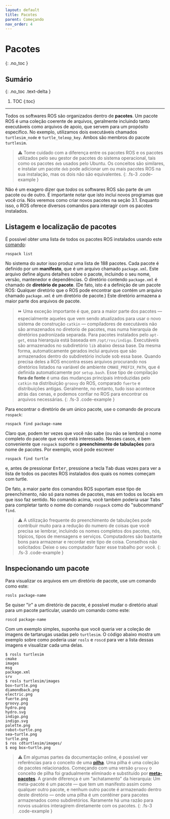 ```yaml
---
layout: default
title: Pacotes
parent: Começando
nav_order: 4
---
```


# Pacotes
{: .no_toc }


## Sumário
{: .no_toc .text-delta }

1. TOC
{:toc}

---

Todos os softwares ROS são organizados dentro de **pacotes**. Um pacote ROS é uma coleção coerente de arquivos, geralmente incluindo tanto executáveis como arquivos de apoio, que servem para um propósito específico.
No exemplo, utilizamos dois executáveis chamados `turtlesim_node` e `turtle_teleop_key`.
Ambos são membros do pacote `turtlesim`.

> ⚠️ Tome cuidado com a diferença entre os pacotes ROS e os pacotes utilizados pelo seu gestor de pacotes do sistema operacional, tais como os pacotes `deb` usados pelo Ubuntu.
Os conceitos são similares, e instalar um pacote `deb` pode adicionar um ou mais pacotes ROS na sua instalação, mas os dois não são equivalentes.
{: .fs-3 .code-example }

Não é um exagero dizer que *todos* os softwares ROS são parte de um pacote ou de outro.
É importante notar que isto inclui novos programas que você cria. Nós veremos como criar novos pacotes na seção 3.1. Enquanto isso, o ROS oferece diversos comandos para interagir com os pacotes instalados.

## Listagem e localização de pacotes

É possivel obter uma lista de todos os pacotes ROS instalados usando este [comando](http://wiki.ros.org/rospack):

```
rospack list
```
No sistema do autor isso produz uma lista de 188 pacotes. Cada pacote é definido por um  **manifesto**, que é um arquivo chamado `package.xml`. Este arquivo define alguns detalhes sobre o pacote, incluindo o seu nome, versão, mantenedor e  dependências.
O diretório contendo `package.xml` é chamado de **diretório de pacote**. (De fato, isto é a definição de um pacote ROS: Qualquer diretório que o ROS pode encontrar que contém um arquivo chamado `package.xml` é um diretório de pacote.) Este diretório armazena a maior parte dos arquivos de pacote.

> ⏩ Uma exceção importante é que, para a maior parte dos pacotes — especialmente aqueles que vem sendo atualizados para usar o novo sistema de construção `catkin` — compiladores de executáveis não são armazenados no diretorio de pacotes, mas numa hierarquia de diretórios padronizada separada. 
> Para pacotes instalados pelo `apt-get`, essa hierarquia está baseada em `/opt/ros/indigo`. Executáveis são armazenados no subdiretório `lib` abaixo dessa base.
Da mesma forma, automaticamente gerados inclui arquivos que são armazenados dentro do subdiretório include sob essa base. Quando precisa deles a ROS encontra esses arquivos procurando nos diretórios listados na variável de ambiente `CMAKE_PREFIX_PATH`, que é definida automaticamente por `setup.bash`. Esse tipo de compilação **fora de fonte** é uma das mudanças principais introduzidas pelo `catkin` na distribuição `groovy` do ROS, comparado `fuerte` e distribuições antigas. Geralmente, no entanto, tudo isso acontece atrás das cenas, e podemos confiar no ROS para encontrar os arquivos necessárias.
{: .fs-3 .code-example }

Para encontrar o diretório de um único pacote, use o comando de procura `rospack`:
```
rospack find package-name
```
Claro que, podem ter vezes que você não sabe (ou não se lembra) o nome completo do pacote que você está interessado. Nesses casos, é bem conveniente que
`rospack` suporte o **preenchimento de tabulações** para nome de pacotes. Por exemplo, você pode escrever
```
rospack find turtle
```
e, antes de pressionar <kbd>Enter</kbd>, pressione a tecla <kbd>Tab</kbd> duas vezes para ver a lista de todos os pacotes ROS instalados dos quais os nomes começam com turtle.
  
De fato, a maior parte dos comandos ROS suportam esse tipo de preenchimento, não só para nomes de pacotes, mas em todos os locais em que isso faz sentido. No comando acima, você também poderia usar <kbd>Tab</kbd>s para completar tanto o nome do comando `rospack` como do "subcommand" `find`.

> ⚠️ A utilização frequente do preenchimento de tabulações pode contribuir muito para a redução do numero de coisas que você precisa se lembrar, incluindo os nomes completos dos pacotes, nós, tópicos, tipos de mensagens e serviços. Computadores são bastante bons para armazenar e recordar este tipo de coisa. Conselhos não solicitados: Deixe o seu computador fazer esse trabalho por você.
{: .fs-3 .code-example }

## Inspecionando um pacote

Para visualizar os arquivos em um diretório de pacote, use um comando como este:
```
rosls package-name
```
Se quiser "ir" a um diretório de pacote, é possível mudar o diretório atual para um pacote particular, usando um comando como este:
```
roscd package-name
```

Com um exemplo simples, suponha que você queria ver a coleção de imagens de tartarugas usadas pelo `turtlesim`. O código abaixo mostra um exemplo sobre como poderia usar `rosls` e `roscd` para ver a lista dessas imagens e visualizar cada uma delas.

```console
$ rosls turtlesim
cmake
images
msg
package.xml
srv
$ rosls turtlesim/images
box−turtle.png
diamondback.png
electric.png
fuerte.png
groovy.png
hydro.png
hydro.svg
indigo.png
indigo.svg
palette.png
robot−turtle.png
sea−turtle.png
turtle.png
$ ros cdturtlesim/images/
$ eog box−turtle.png
```

> ⚠️ Em algumas partes da documentação online, é possível ver referências para o conceito de uma [**pilha**](http://wiki.ros.org/rosbuild/Stacks).  Uma pilha é uma coleção de pacotes relacionados. Começando com uma versão `groovy` o conceito de pilha foi gradualmente eliminado e substituído por [**meta-pacotes**](http://wiki.ros.org/catkin/package.xml).
> A grande diferença é um "achatamento" da hierarquia: Um meta-pacote é um pacote  — que tem um manifesto assim como qualquer outro pacote, e nenhum outro pacote é armazenado dentro deste diretório  — onde uma pilha é um contêiner para pacotes armazenados como subdiretórios. Raramente há uma razão para novos usuários interagirem diretamente com os pacotes.
{: .fs-3 .code-example }
